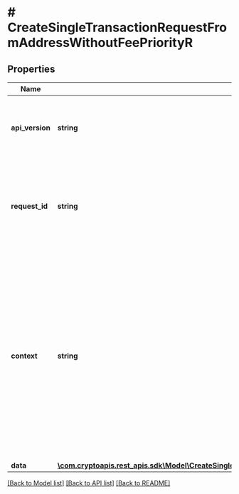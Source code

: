 # # CreateSingleTransactionRequestFromAddressWithoutFeePriorityR

## Properties

Name | Type | Description | Notes
------------ | ------------- | ------------- | -------------
**api_version** | **string** | Specifies the version of the API that incorporates this endpoint. |
**request_id** | **string** | Defines the ID of the request. The &#x60;requestId&#x60; is generated by Crypto APIs and it&#39;s unique for every request. |
**context** | **string** | In batch situations the user can use the context to correlate responses with requests. This property is present regardless of whether the response was successful or returned as an error. &#x60;context&#x60; is specified by the user. | [optional]
**data** | [**\com.cryptoapis.rest_apis.sdk\Model\CreateSingleTransactionRequestFromAddressWithoutFeePriorityRData**](CreateSingleTransactionRequestFromAddressWithoutFeePriorityRData.md) |  |

[[Back to Model list]](../../README.md#models) [[Back to API list]](../../README.md#endpoints) [[Back to README]](../../README.md)
